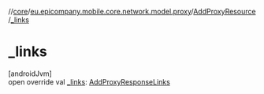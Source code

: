 //[core](../../../index.md)/[eu.epicompany.mobile.core.network.model.proxy](../index.md)/[AddProxyResource](index.md)/[_links](_links.md)

# _links

[androidJvm]\
open override val [_links](_links.md): [AddProxyResponseLinks](../-add-proxy-response-links/index.md)

